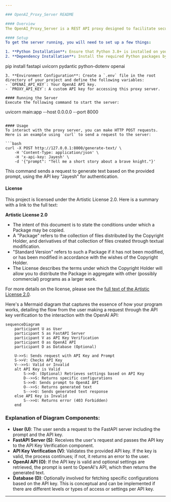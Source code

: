 ```yaml
---

### OpenAI_Proxy_Server README

#### Overview
The OpenAI_Proxy_Server is a REST API proxy designed to facilitate secure and controlled access to OpenAI's services. It offers capabilities for local hosting, gate-kept access, and tiered prompt access control that can be customized for different users or services based on the provided API key. This proxy can integrate with a database to retrieve various configurations based on the API key, offering flexibility for creative implementations.

#### Setup
To get the server running, you will need to set up a few things:

1. **Python Installation**: Ensure that Python 3.8+ is installed on your machine.
2. **Dependency Installation**: Install the required Python packages by running:
   ```
   pip install fastapi uvicorn pydantic python-dotenv openai
   ```
3. **Environment Configuration**: Create a `.env` file in the root directory of your project and define the following variables:
   - `OPENAI_API_KEY`: Your OpenAI API key.
   - `PROXY_API_KEY`: A custom API key for accessing this proxy server.

#### Running the Server
Execute the following command to start the server:
```
uvicorn main:app --host 0.0.0.0 --port 8000
```

#### Usage
To interact with the proxy server, you can make HTTP POST requests. Here is an example using `curl` to send a request to the server:

```bash
curl -X POST http://127.0.0.1:8000/generate-text/ \
    -H 'Content-Type: application/json' \
    -H 'x-api-key: Jayesh' \
    -d '{"prompt": "Tell me a short story about a brave knight."}'
```

This command sends a request to generate text based on the provided prompt, using the API key "Jayesh" for authentication.

#### License
This project is licensed under the Artistic License 2.0. Here is a summary with a link to the full text:

**Artistic License 2.0**
- The intent of this document is to state the conditions under which a Package may be copied.
- A "Package" refers to the collection of files distributed by the Copyright Holder, and derivatives of that collection of files created through textual modification.
- "Standard Version" refers to such a Package if it has not been modified, or has been modified in accordance with the wishes of the Copyright Holder.
- The License describes the terms under which the Copyright Holder will allow you to distribute the Package in aggregate with other (possibly commercial) programs as a larger work.

For more details on the license, please see the [full text of the Artistic License 2.0](https://huggingface.co/datasets/choosealicense/licenses/blob/main/markdown/artistic-2.0.md).

Here's a Mermaid diagram that captures the essence of how your program works, detailing the flow from the user making a request through the API key verification to the interaction with the OpenAI API:

```mermaid
sequenceDiagram
    participant U as User
    participant S as FastAPI Server
    participant V as API Key Verification
    participant O as OpenAI API
    participant D as Database (Optional)

    U->>S: Sends request with API Key and Prompt
    S->>V: Checks API Key
    V-->>S: Valid or Invalid
    alt API Key is Valid
        S->>D: (Optional) Retrieves settings based on API Key
        D-->>S: Returns specific configurations
        S->>O: Sends prompt to OpenAI API
        O-->>S: Returns generated text
        S-->>U: Sends generated text response
    else API Key is Invalid
        S-->>U: Returns error (403 Forbidden)
    end
```

### Explanation of Diagram Components:
- **User (U)**: The user sends a request to the FastAPI server including the prompt and the API key.
- **FastAPI Server (S)**: Receives the user's request and passes the API key to the API Key Verification component.
- **API Key Verification (V)**: Validates the provided API key. If the key is valid, the process continues; if not, it returns an error to the user.
- **OpenAI API (O)**: If the API key is valid and optional settings are retrieved, the prompt is sent to OpenAI's API, which then returns the generated text.
- **Database (D)**: Optionally involved for fetching specific configurations based on the API key. This is conceptual and can be implemented if there are different levels or types of access or settings per API key.

---
```

